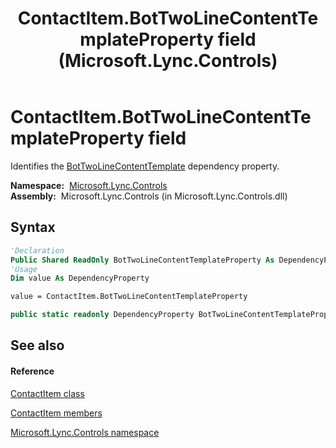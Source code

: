 ﻿---
title: ContactItem.BotTwoLineContentTemplateProperty field (Microsoft.Lync.Controls)
TOCTitle: BotTwoLineContentTemplateProperty field
ms:assetid: F:Microsoft.Lync.Controls.ContactItem.BotTwoLineContentTemplateProperty_DI_3_UC_OCS14MrefLyncWPF
ms:mtpsurl: https://msdn.microsoft.com/en-us/library/microsoft.lync.controls.contactitem.bottwolinecontenttemplateproperty_di_3_uc_ocs14mreflyncwpf(v=office.15)
ms:contentKeyID: 48601811
ms.date: 07/28/2014
mtps_version: v=office.15
f1_keywords:
- Microsoft.Lync.Controls.ContactItem.BotTwoLineContentTemplateProperty
dev_langs:
- CSharp
- JScript
- VB
- other
---

# ContactItem.BotTwoLineContentTemplateProperty field

Identifies the [BotTwoLineContentTemplate](contactitem-bottwolinecontenttemplate-property-microsoft-lync-controls_1.md) dependency property.

**Namespace:**  [Microsoft.Lync.Controls](microsoft-lync-controls-namespace_1.md)  
**Assembly:**  Microsoft.Lync.Controls (in Microsoft.Lync.Controls.dll)

## Syntax

``` vb
'Declaration
Public Shared ReadOnly BotTwoLineContentTemplateProperty As DependencyProperty
'Usage
Dim value As DependencyProperty

value = ContactItem.BotTwoLineContentTemplateProperty
```

``` csharp
public static readonly DependencyProperty BotTwoLineContentTemplateProperty
```

## See also

#### Reference

[ContactItem class](contactitem-class-microsoft-lync-controls_1.md)

[ContactItem members](contactitem-members-microsoft-lync-controls_1.md)

[Microsoft.Lync.Controls namespace](microsoft-lync-controls-namespace_1.md)

